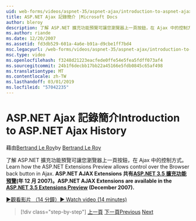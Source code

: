 ```yaml
---
uid: web-forms/videos/aspnet-35/aspnet-ajax/introduction-to-aspnet-ajax-history
title: ASP.NET Ajax 記錄簡介 |Microsoft Docs
author: bleroy
description: 了解 ASP.NET 擴充功能預覽可讓您瀏覽器上一頁按鈕，在 Ajax 中的控制方式。 ASP.NET AJAX 擴充功能可在 ASP.NET 3.5 Extens...
ms.author: riande
ms.date: 12/20/2007
ms.assetid: fd3db529-601a-4a6e-b91a-d9cbe1ff7bd4
msc.legacyurl: /web-forms/videos/aspnet-35/aspnet-ajax/introduction-to-aspnet-ajax-history
msc.type: video
ms.openlocfilehash: f3248d21223eacfede0ffe54e5fea5fdff073af4
ms.sourcegitcommit: 24b1f6decbb17bb22a45166e5fdb0845c65af498
ms.translationtype: MT
ms.contentlocale: zh-TW
ms.lasthandoff: 03/01/2019
ms.locfileid: "57042235"
---
```

<a name="introduction-to-aspnet-ajax-history"></a><span data-ttu-id="2a0fc-104">ASP.NET Ajax 記錄簡介</span><span class="sxs-lookup"><span data-stu-id="2a0fc-104">Introduction to ASP.NET Ajax History</span></span>
====================
<span data-ttu-id="2a0fc-105">藉由[Bertrand Le Roy](https://github.com/bleroy)</span><span class="sxs-lookup"><span data-stu-id="2a0fc-105">by [Bertrand Le Roy](https://github.com/bleroy)</span></span>

<span data-ttu-id="2a0fc-106">了解 ASP.NET 擴充功能預覽可讓您瀏覽器上一頁按鈕，在 Ajax 中的控制方式。</span><span class="sxs-lookup"><span data-stu-id="2a0fc-106">Learn how the ASP.NET Extensions Preview allows control over the Browser back button in Ajax.</span></span> <span data-ttu-id="2a0fc-107">**ASP.NET AJAX Extensions 共有[ASP.NET 3.5 擴充功能預覽](https://www.asp.net/downloads/35-sp1#find)(年 12 月 2007)。**</span><span class="sxs-lookup"><span data-stu-id="2a0fc-107">**ASP.NET AJAX Extensions are available in the [ASP.NET 3.5 Extensions Preview](https://www.asp.net/downloads/35-sp1#find) (December 2007).**</span></span>

[<span data-ttu-id="2a0fc-108">&#9654;觀看影片 （14 分鐘）</span><span class="sxs-lookup"><span data-stu-id="2a0fc-108">&#9654; Watch video (14 minutes)</span></span>](https://channel9.msdn.com/Blogs/ASP-NET-Site-Videos/introduction-to-aspnet-ajax-history)

> [!div class="step-by-step"]
> <span data-ttu-id="2a0fc-109">[上一頁](adonet-data-services-with-aspnet-ajax-support.md)
> [下一頁](using-script-combining-to-improve-ajax-performance.md)</span><span class="sxs-lookup"><span data-stu-id="2a0fc-109">[Previous](adonet-data-services-with-aspnet-ajax-support.md)
[Next](using-script-combining-to-improve-ajax-performance.md)</span></span>
